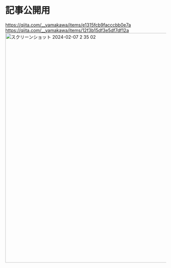# 記事公開用
https://qiita.com/__yamakawa/items/e1315fcb9facccbb0e7a  
https://qiita.com/__yamakawa/items/12f3b15df3e5df7df12a
<img width="721" alt="スクリーンショット 2024-02-07 2 35 02" src="https://github.com/HarukiYamakawa/kaku-operation/assets/138986863/a882435b-e66e-4bc4-bf15-7b8134ead2b5">
